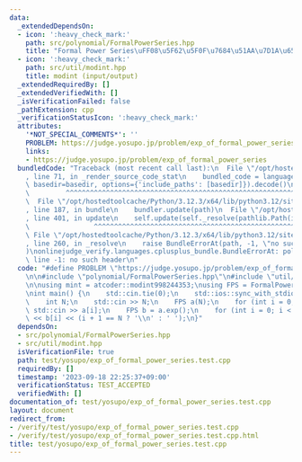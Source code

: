 ```yaml
---
data:
  _extendedDependsOn:
  - icon: ':heavy_check_mark:'
    path: src/polynomial/FormalPowerSeries.hpp
    title: "Formal Power Series\uFF08\u5F62\u5F0F\u7684\u51AA\u7D1A\u6570\uFF09"
  - icon: ':heavy_check_mark:'
    path: src/util/modint.hpp
    title: modint (input/output)
  _extendedRequiredBy: []
  _extendedVerifiedWith: []
  _isVerificationFailed: false
  _pathExtension: cpp
  _verificationStatusIcon: ':heavy_check_mark:'
  attributes:
    '*NOT_SPECIAL_COMMENTS*': ''
    PROBLEM: https://judge.yosupo.jp/problem/exp_of_formal_power_series
    links:
    - https://judge.yosupo.jp/problem/exp_of_formal_power_series
  bundledCode: "Traceback (most recent call last):\n  File \"/opt/hostedtoolcache/Python/3.12.3/x64/lib/python3.12/site-packages/onlinejudge_verify/documentation/build.py\"\
    , line 71, in _render_source_code_stat\n    bundled_code = language.bundle(stat.path,\
    \ basedir=basedir, options={'include_paths': [basedir]}).decode()\n          \
    \         ^^^^^^^^^^^^^^^^^^^^^^^^^^^^^^^^^^^^^^^^^^^^^^^^^^^^^^^^^^^^^^^^^^^^^^^^^^^^^^^^^\n\
    \  File \"/opt/hostedtoolcache/Python/3.12.3/x64/lib/python3.12/site-packages/onlinejudge_verify/languages/cplusplus.py\"\
    , line 187, in bundle\n    bundler.update(path)\n  File \"/opt/hostedtoolcache/Python/3.12.3/x64/lib/python3.12/site-packages/onlinejudge_verify/languages/cplusplus_bundle.py\"\
    , line 401, in update\n    self.update(self._resolve(pathlib.Path(included), included_from=path))\n\
    \                ^^^^^^^^^^^^^^^^^^^^^^^^^^^^^^^^^^^^^^^^^^^^^^^^^^^^^^^^^\n \
    \ File \"/opt/hostedtoolcache/Python/3.12.3/x64/lib/python3.12/site-packages/onlinejudge_verify/languages/cplusplus_bundle.py\"\
    , line 260, in _resolve\n    raise BundleErrorAt(path, -1, \"no such header\"\
    )\nonlinejudge_verify.languages.cplusplus_bundle.BundleErrorAt: polynomial/FormalPowerSeries.hpp:\
    \ line -1: no such header\n"
  code: "#define PROBLEM \"https://judge.yosupo.jp/problem/exp_of_formal_power_series\"\
    \n\n#include \"polynomial/FormalPowerSeries.hpp\"\n#include \"util/modint.hpp\"\
    \n\nusing mint = atcoder::modint998244353;\nusing FPS = FormalPowerSeries<mint>;\n\
    \nint main() {\n    std::cin.tie(0);\n    std::ios::sync_with_stdio(false);\n\
    \    int N;\n    std::cin >> N;\n    FPS a(N);\n    for (int i = 0; i < N; i++)\
    \ std::cin >> a[i];\n    FPS b = a.exp();\n    for (int i = 0; i < N; i++) std::cout\
    \ << b[i] << (i + 1 == N ? '\\n' : ' ');\n}"
  dependsOn:
  - src/polynomial/FormalPowerSeries.hpp
  - src/util/modint.hpp
  isVerificationFile: true
  path: test/yosupo/exp_of_formal_power_series.test.cpp
  requiredBy: []
  timestamp: '2023-09-18 22:25:37+09:00'
  verificationStatus: TEST_ACCEPTED
  verifiedWith: []
documentation_of: test/yosupo/exp_of_formal_power_series.test.cpp
layout: document
redirect_from:
- /verify/test/yosupo/exp_of_formal_power_series.test.cpp
- /verify/test/yosupo/exp_of_formal_power_series.test.cpp.html
title: test/yosupo/exp_of_formal_power_series.test.cpp
---
```

